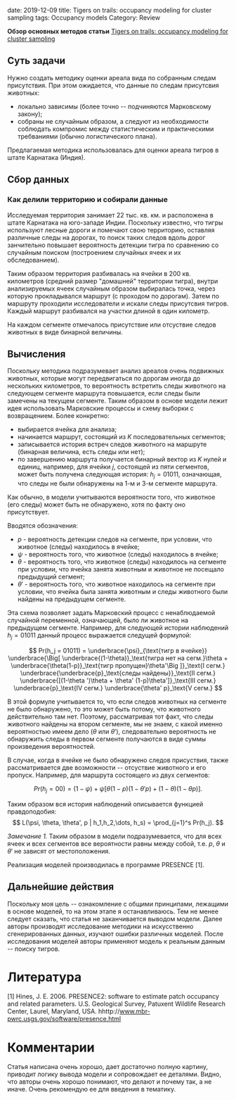 date: 2019-12-09
title:  Tigers on trails: occupancy modeling for cluster sampling
tags: Occupancy models
Category: Review


**Обзор основных методов статьи**
[Tigers on trails: occupancy modeling for cluster sampling](https://esajournals.onlinelibrary.wiley.com/doi/abs/10.1890/09-0321.1)


## Суть задачи
Нужно создать методику оценки ареала вида по собранным следам присутствия. При этом ожидается, что данные по следам
присутсвия животных:

 * локально зависимы (более точно -- подчиняются Марковскому закону);
 * собраны не случайным образом, а следуют из необходимости соблюдать компромис между статистическим и практическими требваниями (обычно логистического плана).

Предлагаемая методика использовалась для оценки ареала тигров в штате Карнатака (Индия).

## Сбор данных

### Как делили территорию и собирали данные
Исследуемая территория занимает 22 тыс. кв. км. и расположена в штате Карнатака на юго-западе Индии. Поскольку известно, что тигры используют лесные дороги и помечают свою территорию, оставляя различные следы на дорогах, то поиск таких следов вдоль дорог занчительно повышает вероятность детекции тигра по сравнению со случайным поиском (построением случайных ячеек и их обследованием).

Таким образом территория разбивалась на ячейки в 200 кв. километров (средний размер "домашней" территории тигра), внутри анализируемых ячеек случайным образом выбиралась точка, через которую прокладывался маршрут (с проходом по дорогам). Затем по маршруту проходили исследователи и искали следы присутсвия тигров. Каждый маршрут разбивался на участки длиной в один километр. 

На каждом сегменте отмечалось присутствие или отсуствие следов животных в виде бинарной величины.


## Вычисления
Поскольку методика подразумевает анализ ареалов очень подвижных животных, которые могут передвигаться по дорогам иногда до нескольких километров, то вероятность встретить следы животного на следующем сегменте маршрута повышается, если следы были замечены на текущем сегменте. Таким образом в основе модели лежит идея использовать Марковские процессы и схему выборки с возвращением. Более конкретно:

 * выбирается ячейка для анализа;
 * начинается маршрут, состоящий из $K$ последовательных сегментов;
 * записывается история встреч следов животного на маршруте (бинарная величина, есть следы или нет);
 * по завершению маршрута получается бинарный вектор из $K$ нулей и единиц, например, для ячейки $j$, состоящей из пяти сегментов, может быть получена следующая история: $h_j = 01011$, означающая, что следы не были обнаружены на 1-м и 3-м сегменте маршрута.

Как обычно, в модели учитываются вероятности того, что животное (его следы) может быть не обнаружено, хотя по факту оно присутствует.

Вводятся обозначения:

 * $p$ - вероятность детекции следов на сегменте, при условии, что животное (следы) находилось в ячейке;
 * $\psi$ - вероятность того, что животное (следы) находилось в ячейке;
 * $\theta$ - вероятность того, что животное (следы) находилось на сегменте при условии, что ячейка занята животным и животное не посещало предыдущий сегмент;
 * $\theta'$ - вероятность того, что животное находилось на сегменте при условии, что ячейка была занята животным и следы животного были найдены на предыдущем сегменте.

Эта схема позволяет задать Марковский процесс с ненаблюдаемой случайной переменной, означающей, было ли животное на предыдущем сегменте. Например, для следующей истории наблюдений $h_j = 01011$ данный процесс выражается следущей формулой:

$$
Pr(h_j = 01011) = \underbrace{\psi}_{\text{тигр в ячейке}}
       \underbrace{\Big[ \underbrace{(1-\theta)}_\text{тигра нет на сегм.}\theta + \underbrace{\theta(1-p)}_\text{тигр пропущен}\theta'\Big ]}_\text{I сегм.}
       \underbrace{\underbrace{p}_\text{следы найдены}}_\text{II сегм.}
       \underbrace{[(1-\theta ')\theta + \theta' (1-p)\theta']}_\text{III сегм.}
       \underbrace{p}_\text{IV сегм.}
       \underbrace{\theta' p}_\text{V сегм.}
$$

В этой формуле учитывается то, что если следов животных на сегменте не было обнаружено, то это может быть потому, что животного действительно там нет. Поэтому, рассматривая тот факт, что следы животного найдены на втором сегменте, мы не знаем, с какой именно вероятностью имеем дело ($\theta$ или $\theta'$), следовательно вероятность не обнаружить следы в первом сегменте получаются в виде суммы произведения вероятностей.

В случае, когда в ячейке не было обнаружено следов присуствия, также рассматривается две возможности -- отсуствие животного и его пропуск. Например, для маршрута состоящего из двух сегментов:

$$
Pr(h_j = 00) = (1-\psi) + \psi\Big [\theta (1-p)(1-\theta' p) + (1-\theta)(1-\theta p) \Big].
$$


Таким образом вся история наблюдений описывается функцией правдоподобия:
$$
L(\psi, \theta, \theta', p | h_1,h_2,\dots, h_s) = \prod_{j=1}^s Pr(h_j).
$$


*Замечание 1.* Таким образом в модели подразумевается, что для всех ячеек и всех сегментов все вероятности равны между собой, т.е. $p$, $\theta$ и $\theta'$ не зависят от местоположения.


Реализация моделей производилась в программе PRESENCE [1].

## Дальнейшие действия
Поскольку моя цель -- ознакомление с общими принципами, лежащими в основе моделей, то на этом этапе я останавливаюсь. Тем не менее следует сказать, что статья не заканчивается выводом модели. Далее авторы производят исследование методики на искусственно сгенерированных данных, изучают ошибки различных моделей. После исследования моделей авторы применяют модель к реальным данным -- поиску тигров.



# Литература

[1] Hines, J. E. 2006. PRESENCE2: software to estimate patch
occupancy and related parameters. U.S. Geological Survey,
Patuxent Wildlife Research Center, Laurel, Maryland, USA.
hhttp://www.mbr-pwrc.usgs.gov/software/presence.html



# Комментарии

Статья написана очень хорошо, дает достаточно полную картину, приводит логику вывода модели и сопровождает ее деталями. Видно, что авторы очень хорошо понимают, что делают и почему так, а не иначе. Очень рекомендую ее для введения в тематику.
